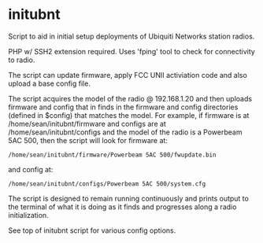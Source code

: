 # initubnt
Script to aid in initial setup deployments of Ubiquiti Networks station radios.

PHP w/ SSH2 extension required.  Uses 'fping' tool to check for connectivity to radio.

The script can update firmware, apply FCC UNII activiation code and also upload a base config file.

The script acquires the model of the radio @ 192.168.1.20 and then uploads firmware and config that in finds
in the firmware and config directories (defined in $config) that matches the model.  For example, if firmware
is at /home/sean/initubnt/firmware and configs are at /home/sean/initubnt/configs and the model of the radio
is a Powerbeam 5AC 500, then the script will look for firmware at:
    
    /home/sean/initubnt/firmware/Powerbeam 5AC 500/fwupdate.bin

and config at:

    /home/sean/initubnt/configs/Powerbeam 5AC 500/system.cfg

The script is designed to remain running continuously and prints output to the terminal of what it is doing
as it finds and progresses along a radio initialization.

See top of initubnt script for various config options.
